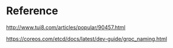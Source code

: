 # Reference

  http://www.tui8.com/articles/popular/90457.html

  https://coreos.com/etcd/docs/latest/dev-guide/grpc_naming.html

